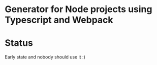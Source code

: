 # Generator for Node projects using Typescript and Webpack

# Status

Early state and nobody should use it :)
